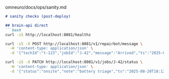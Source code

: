 omneuro/docs/ops/sanity.md
```md
# sanity checks (post-deploy)

## brain-api direct
```bash
curl -iS http://localhost:8081/healthz

curl -iS -X POST http://localhost:8081/v1/repairbot/message \
  -H 'content-type: application/json' \
  -d '{"techId":"t-123","jobId":"J-42","message":"Arrived","ts":"2025-08-20T18:10:00Z"}'

curl -iS -X PATCH http://localhost:8081/v1/jobs/J-42/status \
  -H 'content-type: application/json' \
  -d '{"status":"onsite","note":"battery triage","ts":"2025-08-20T18:12:00Z"}'